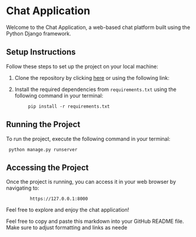 # Chat Application

Welcome to the Chat Application, a web-based chat platform built using the Python Django framework.

## Setup Instructions

Follow these steps to set up the project on your local machine:


1. Clone the repository by clicking [here](https://github.com/kibetamos/Chat_app/tree/main) or using the following link:

2. Install the required dependencies from `requirements.txt` using the following command in your terminal:

            pip install -r requirements.txt


## Running the Project


To run the project, execute the following command in your terminal:

     python manage.py runserver



## Accessing the Project


Once the project is running, you can access it in your web browser by navigating to:

             https://127.0.0.1:8000


Feel free to explore and enjoy the chat application!

Feel free to copy and paste this markdown into your GitHub README file. Make sure to adjust formatting and links as neede
